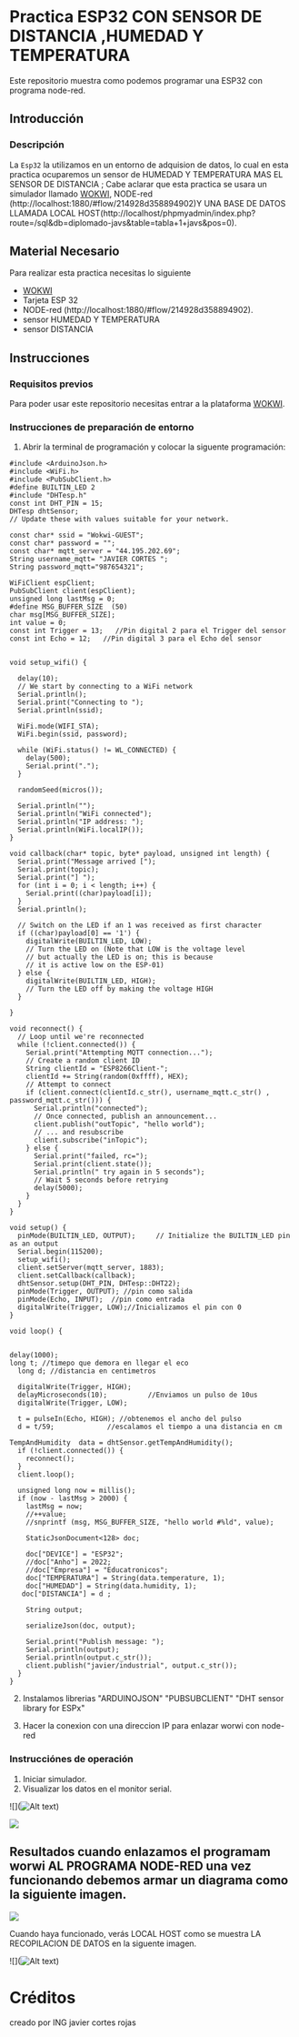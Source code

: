 # Practica ESP32 CON SENSOR DE DISTANCIA ,HUMEDAD Y TEMPERATURA
Este repositorio muestra como podemos programar una ESP32 con  programa node-red.


## Introducción

### Descripción

La ```Esp32``` la utilizamos en un entorno de adquision de datos, lo cual en esta practica ocuparemos un sensor de HUMEDAD Y TEMPERATURA  MAS EL SENSOR DE DISTANCIA  ; Cabe aclarar que esta practica se usara un simulador llamado [WOKWI](https://https://wokwi.com/), NODE-red (http://localhost:1880/#flow/214928d358894902)Y UNA BASE DE DATOS LLAMADA LOCAL HOST(http://localhost/phpmyadmin/index.php?route=/sql&db=diplomado-javs&table=tabla+1+javs&pos=0).


## Material Necesario

Para realizar esta practica necesitas lo siguiente

- [WOKWI](https://https://wokwi.com/)
- Tarjeta ESP 32
- NODE-red (http://localhost:1880/#flow/214928d358894902).
- sensor HUMEDAD Y TEMPERATURA
- sensor DISTANCIA





## Instrucciones

### Requisitos previos

Para poder usar este repositorio necesitas entrar a la plataforma [WOKWI](https://https://wokwi.com/).


### Instrucciones de preparación de entorno 

1. Abrir la terminal de programación y colocar la siguente programación:

```
#include <ArduinoJson.h>
#include <WiFi.h>
#include <PubSubClient.h>
#define BUILTIN_LED 2
#include "DHTesp.h"
const int DHT_PIN = 15;
DHTesp dhtSensor;
// Update these with values suitable for your network.

const char* ssid = "Wokwi-GUEST";
const char* password = "";
const char* mqtt_server = "44.195.202.69";
String username_mqtt= "JAVIER CORTES ";
String password_mqtt="987654321";

WiFiClient espClient;
PubSubClient client(espClient);
unsigned long lastMsg = 0;
#define MSG_BUFFER_SIZE  (50)
char msg[MSG_BUFFER_SIZE];
int value = 0;
const int Trigger = 13;   //Pin digital 2 para el Trigger del sensor
const int Echo = 12;   //Pin digital 3 para el Echo del sensor


void setup_wifi() {

  delay(10);
  // We start by connecting to a WiFi network
  Serial.println();
  Serial.print("Connecting to ");
  Serial.println(ssid);

  WiFi.mode(WIFI_STA);
  WiFi.begin(ssid, password);

  while (WiFi.status() != WL_CONNECTED) {
    delay(500);
    Serial.print(".");
  }

  randomSeed(micros());

  Serial.println("");
  Serial.println("WiFi connected");
  Serial.println("IP address: ");
  Serial.println(WiFi.localIP());
}

void callback(char* topic, byte* payload, unsigned int length) {
  Serial.print("Message arrived [");
  Serial.print(topic);
  Serial.print("] ");
  for (int i = 0; i < length; i++) {
    Serial.print((char)payload[i]);
  }
  Serial.println();

  // Switch on the LED if an 1 was received as first character
  if ((char)payload[0] == '1') {
    digitalWrite(BUILTIN_LED, LOW);   
    // Turn the LED on (Note that LOW is the voltage level
    // but actually the LED is on; this is because
    // it is active low on the ESP-01)
  } else {
    digitalWrite(BUILTIN_LED, HIGH);  
    // Turn the LED off by making the voltage HIGH
  }

}

void reconnect() {
  // Loop until we're reconnected
  while (!client.connected()) {
    Serial.print("Attempting MQTT connection...");
    // Create a random client ID
    String clientId = "ESP8266Client-";
    clientId += String(random(0xffff), HEX);
    // Attempt to connect
    if (client.connect(clientId.c_str(), username_mqtt.c_str() , password_mqtt.c_str())) {
      Serial.println("connected");
      // Once connected, publish an announcement...
      client.publish("outTopic", "hello world");
      // ... and resubscribe
      client.subscribe("inTopic");
    } else {
      Serial.print("failed, rc=");
      Serial.print(client.state());
      Serial.println(" try again in 5 seconds");
      // Wait 5 seconds before retrying
      delay(5000);
    }
  }
}

void setup() {
  pinMode(BUILTIN_LED, OUTPUT);     // Initialize the BUILTIN_LED pin as an output
  Serial.begin(115200);
  setup_wifi();
  client.setServer(mqtt_server, 1883);
  client.setCallback(callback);
  dhtSensor.setup(DHT_PIN, DHTesp::DHT22);
  pinMode(Trigger, OUTPUT); //pin como salida
  pinMode(Echo, INPUT);  //pin como entrada
  digitalWrite(Trigger, LOW);//Inicializamos el pin con 0
}

void loop() {


delay(1000);
long t; //timepo que demora en llegar el eco
  long d; //distancia en centimetros

  digitalWrite(Trigger, HIGH);
  delayMicroseconds(10);          //Enviamos un pulso de 10us
  digitalWrite(Trigger, LOW);
  
  t = pulseIn(Echo, HIGH); //obtenemos el ancho del pulso
  d = t/59;             //escalamos el tiempo a una distancia en cm
  
TempAndHumidity  data = dhtSensor.getTempAndHumidity();
  if (!client.connected()) {
    reconnect();
  }
  client.loop();

  unsigned long now = millis();
  if (now - lastMsg > 2000) {
    lastMsg = now;
    //++value;
    //snprintf (msg, MSG_BUFFER_SIZE, "hello world #%ld", value);

    StaticJsonDocument<128> doc;

    doc["DEVICE"] = "ESP32";
    //doc["Anho"] = 2022;
    //doc["Empresa"] = "Educatronicos";
    doc["TEMPERATURA"] = String(data.temperature, 1);
    doc["HUMEDAD"] = String(data.humidity, 1);
   doc["DISTANCIA"] = d ;

    String output;
    
    serializeJson(doc, output);

    Serial.print("Publish message: ");
    Serial.println(output);
    Serial.println(output.c_str());
    client.publish("javier/industrial", output.c_str());
  }
}

```
2. Instalamos  librerias "ARDUINOJSON" "PUBSUBCLIENT" "DHT sensor library for ESPx"


3. Hacer la conexion  con una direccion IP para enlazar worwi con node-red



### Instrucciónes de operación

1. Iniciar simulador.
2. Visualizar los datos en el monitor serial.



![](![Alt text](image.png))

![](https://github.com/javsCOR/PRACTICA-BASE-DE-DATOS/blob/main/DIAGRAMA%202.png?raw=true
)

## Resultados cuando enlazamos el programam worwi AL PROGRAMA NODE-RED una vez funcionando debemos armar un diagrama como la siguiente imagen. 

![](https://github.com/javsCOR/PRACTICA-BASE-DE-DATOS/blob/main/DIAGRAMA%203.png?raw=true)



Cuando haya funcionado, verás  LOCAL HOST  como se muestra LA RECOPILACION DE DATOS en la siguente imagen.

![](![Alt text](image-1.png))







# Créditos

creado por ING javier cortes rojas


